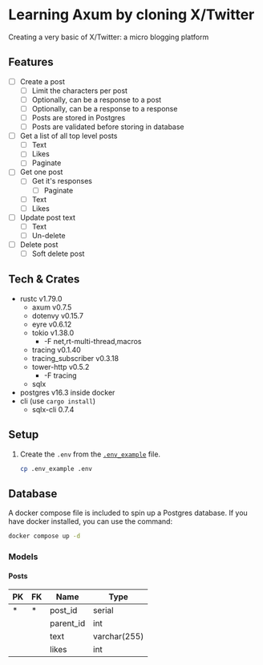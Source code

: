 # Learning Axum by cloning X/Twitter

Creating a very basic of X/Twitter: a micro blogging platform

## Features

- [ ] Create a post
    - [ ] Limit the characters per post
    - [ ] Optionally, can be a response to a post
    - [ ] Optionally, can be a response to a response
    - [ ] Posts are stored in Postgres
    - [ ] Posts are validated before storing in database
- [ ] Get a list of all top level posts
    - [ ] Text
    - [ ] Likes
    - [ ] Paginate
- [ ] Get one post
    - [ ] Get it's responses
        - [ ] Paginate
    - [ ] Text
    - [ ] Likes
- [ ] Update post text
    - [ ] Text
    - [ ] Un-delete
- [ ] Delete post
    - [ ] Soft delete post

## Tech & Crates

- rustc v1.79.0
    - axum v0.7.5
    - dotenvy v0.15.7
    - eyre v0.6.12
    - tokio v1.38.0
        - -F net,rt-multi-thread,macros
    - tracing v0.1.40
    - tracing_subscriber v0.3.18
    - tower-http v0.5.2
        - -F tracing
    - sqlx
- postgres v16.3 inside docker
- cli (use `cargo install`)
    - sqlx-cli 0.7.4

## Setup

1. Create the `.env` from the [`.env_example`](./.env_example) file.

    ```sh
    cp .env_example .env
    ```

## Database

A docker compose file is included to spin up a Postgres database. If you have docker installed, you can use the command:

```sh
docker compose up -d
```

### Models

#### Posts

| PK  | FK  | Name      | Type         |
| --- | --- | --------- | ------------ |
| *   | *   | post_id   | serial       |
|     |     | parent_id | int          |
|     |     | text      | varchar(255) |
|     |     | likes     | int          |
